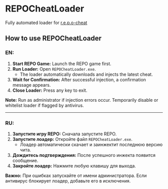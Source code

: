 # REPOCheatLoader

Fully automated loader for [r.e.p.o-cheat](https://github.com/D4rkks/r.e.p.o-cheat)

## How to use REPOCheatLoader

### EN:

1. **Start REPO Game:** Launch the REPO game first.
2. **Run Loader:** Open `REPOCheatLoader.exe`.
   - The loader automatically downloads and injects the latest cheat.
3. **Wait for Confirmation:** After successful injection, a confirmation message appears.
4. **Close Loader:** Press any key to exit.

**Note:** Run as administrator if injection errors occur. Temporarily disable or whitelist loader if flagged by antivirus.

---

### RU:

1. **Запустите игру REPO:** Сначала запустите REPO.
2. **Запустите лоадер:** Откройте файл `REPOCheatLoader.exe`.
   - Лоадер автоматически скачает и заинжектит последнюю версию чита.
3. **Дождитесь подтверждения:** После успешного инжекта появится сообщение.
4. **Закройте лоадер:** Нажмите любую клавишу для выхода.

**Важно:** При ошибках запускайте от имени администратора. Если антивирус блокирует лоадер, добавьте его в исключения.
